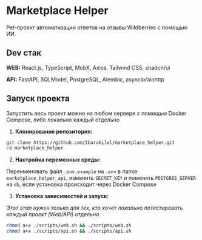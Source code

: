 # Marketplace Helper

Pet-проект автоматизации ответов на отзывы Wildberries с помощью ИИ.

## Dev стак

**WEB:** React.js, TypeScript, MobX, Axios, Tailwind CSS, shadcn/ui

**API:** FastAPI, SQLModel, PostgreSQL, Alembic, asyncio/aiohttp

## Запуск проекта

Запустить весь проект можно на любом сервере с помощью Docker Compose, либо локально каждый отдельно

1. **Клонирование репозитория:**

```bash
git clone https://github.com/Ibarakilol/marketplace_helper.git
cd marketplace_helper
```

2. **Настройка переменных среды:**

Переименовать файл `.env.example` на `.env` в папке `marketplace_helper_api`, изменить `SECRET_KEY` и поменять `POSTGRES_SERVER` на `db`, если установка происходит через Docker Compose

3. **Установка зависимостей и запуск:**

_Этот этап нужен только для тех, кто хочет локально потестировать каждый проект (Web/API) отдельно_

```bash
chmod a+x ./scripts/web.sh && ./scripts/web.sh
chmod a+x ./scripts/api.sh && ./scripts/api.sh
```
